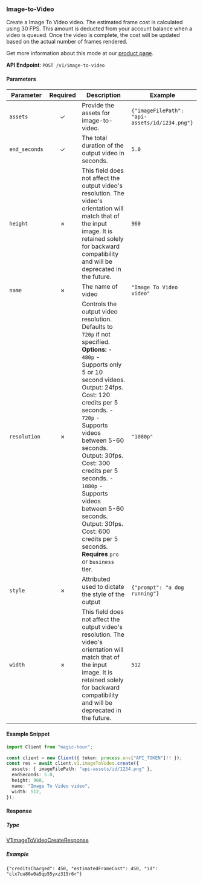 
### Image-to-Video <a name="create"></a>

Create a Image To Video video. The estimated frame cost is calculated using 30 FPS. This amount is deducted from your account balance when a video is queued. Once the video is complete, the cost will be updated based on the actual number of frames rendered.
  
Get more information about this mode at our [product page](/products/image-to-video).
  

**API Endpoint**: `POST /v1/image-to-video`

#### Parameters

| Parameter | Required | Description | Example |
|-----------|:--------:|-------------|--------|
| `assets` | ✓ | Provide the assets for image-to-video. | `{"imageFilePath": "api-assets/id/1234.png"}` |
| `end_seconds` | ✓ | The total duration of the output video in seconds. | `5.0` |
| `height` | ✗ | This field does not affect the output video's resolution. The video's orientation will match that of the input image.  It is retained solely for backward compatibility and will be deprecated in the future. | `960` |
| `name` | ✗ | The name of video | `"Image To Video video"` |
| `resolution` | ✗ | Controls the output video resolution. Defaults to `720p` if not specified.  **Options:** - `480p` - Supports only 5 or 10 second videos. Output: 24fps. Cost: 120 credits per 5 seconds. - `720p` - Supports videos between 5-60 seconds. Output: 30fps. Cost: 300 credits per 5 seconds. - `1080p` - Supports videos between 5-60 seconds. Output: 30fps. Cost: 600 credits per 5 seconds. **Requires** `pro` or `business` tier. | `"1080p"` |
| `style` | ✗ | Attributed used to dictate the style of the output | `{"prompt": "a dog running"}` |
| `width` | ✗ | This field does not affect the output video's resolution. The video's orientation will match that of the input image.  It is retained solely for backward compatibility and will be deprecated in the future. | `512` |

#### Example Snippet

```typescript
import Client from "magic-hour";

const client = new Client({ token: process.env["API_TOKEN"]!! });
const res = await client.v1.imageToVideo.create({
  assets: { imageFilePath: "api-assets/id/1234.png" },
  endSeconds: 5.0,
  height: 960,
  name: "Image To Video video",
  width: 512,
});

```

#### Response

##### Type
[V1ImageToVideoCreateResponse](/src/types/v1-image-to-video-create-response.ts)

##### Example
`{"creditsCharged": 450, "estimatedFrameCost": 450, "id": "clx7uu86w0a5qp55yxz315r6r"}`
